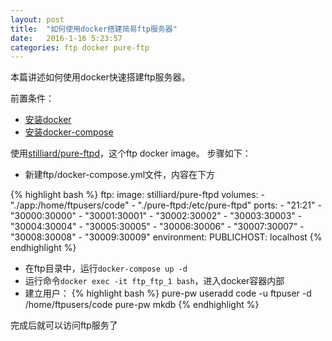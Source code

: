 ```yaml
---
layout: post
title:  "如何使用docker搭建简易ftp服务器"
date:   2016-1-16 5:23:57
categories: ftp docker pure-ftp
---
```


本篇讲述如何使用docker快速搭建ftp服务器。

前置条件：

* [安装docker](http://tlightsky.github.io/docker/2016/01/16/how-to-install-docker.html)
* [安装docker-compose](http://tlightsky.github.io/docker/docker-compose/python/pip/2016/01/16/how-to-install-docker-compose.html)

使用[stilliard/pure-ftpd](stilliard/pure-ftpd)，这个ftp docker image。
步骤如下：

* 新建ftp/docker-compose.yml文件，内容在下方


{% highlight bash %}
ftp:
  image: stilliard/pure-ftpd
  volumes:
    - "./app:/home/ftpusers/code"
    - "./pure-ftpd:/etc/pure-ftpd"
  ports:
    - "21:21"
    - "30000:30000"
    - "30001:30001"
    - "30002:30002"
    - "30003:30003"
    - "30004:30004"
    - "30005:30005"
    - "30006:30006"
    - "30007:30007"
    - "30008:30008"
    - "30009:30009"
  environment:
    PUBLICHOST: localhost
{% endhighlight %}

* 在ftp目录中，运行`docker-compose up -d`
* 运行命令`docker exec -it ftp_ftp_1 bash`，进入docker容器内部
* 建立用户：
{% highlight bash %}
pure-pw useradd code -u ftpuser -d /home/ftpusers/code
pure-pw mkdb
{% endhighlight %}

完成后就可以访问ftp服务了



[stilliard/pure-ftpd]: https://hub.docker.com/r/stilliard/pure-ftpd/
